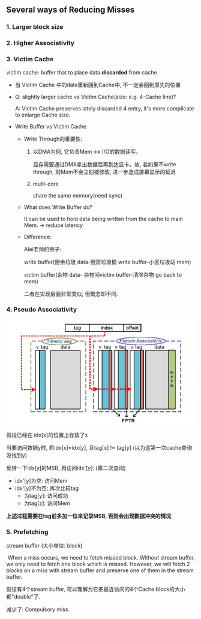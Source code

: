 ## Several ways of Reducing Misses

### 1. Larger block size

### 2. Higher Associativity

### 3. Victim Cache

victim cache: buffer that to place data **discarded** from cache

- 当 Victim Cache 中的data重新回到Cache中, 不一定会回到原先的位置

- Q: slightly larger cache vs Victim Cache(size: e.g. 4-Cache line)?

  A: Victim Cache preserves lately discarded 4 entry, it's more complicate to enlarge Cache size.

- Write Buffer vs Victim Cache

  - Write Through的重要性:

    1. 以DMA为例, 它负责Mem $\leftrightarrow$ I/O的数据读写。

       显存需要通过DMA拿出数据后再到达显卡。故, 若如果不write through, 则Mem不会立刻被修改, 进一步造成屏幕显示的延迟

    2. multi-core 

       share the same memory(need sync)

  - What does Write Buffer do?

    It can be used to hold data being written from the cache to main Mem. → reduce latency

  - Difference:

    Alei老师的例子: 

    write buffer(厨余垃圾 data-厨房垃圾桶 write buffer-小区垃圾站 mem)

    victim buffer(杂物 data- 杂物间victim buffer-清除杂物 go back to mem)

    二者在实现层面非常类似, 但概念却不同.

### 4. Pseudo Associativity

![](pseudo-associ.PNG)

假设已经在 idx[x]的位置上存放了x

当要访问数据y时, 若idx[x]=idx[y], 且tag[x] != tag[y] (以为这第一次cache查询没找到y)

反转一下idx[y]的MSB, 再访问idx'[y]: (第二次查询)

- idx'[y]为空: 访问Mem
- idx'[y]不为空: 再次比较tag
  - 为tag[y]: 访问成功
  - 为tag[z]: 访问Mem

**上述过程需要在tag前多加一位来记录MSB, 否则会出现数据冲突的情况**



### 5. Prefetching

stream buffer (大小单位: block)

​	When a miss occurs, we need to fetch missed block. Without stream buffer, we only need to fetch one block which is missed. However, we will fetch 2 blocks on a miss with stream buffer and preserve one of them in the stream buffer.

假设有4个stream buffer, 可以理解为它把最近访问的4个Cache block的大小都"double"了.

减少了: Compulsory miss.

